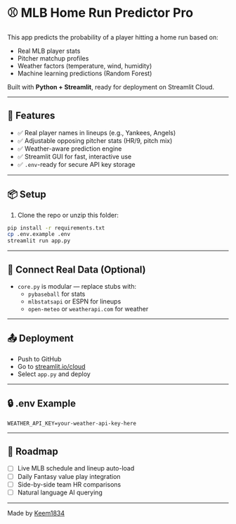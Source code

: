 
# ⚾ MLB Home Run Predictor Pro

This app predicts the probability of a player hitting a home run based on:
- Real MLB player stats
- Pitcher matchup profiles
- Weather factors (temperature, wind, humidity)
- Machine learning predictions (Random Forest)

Built with **Python + Streamlit**, ready for deployment on Streamlit Cloud.

---

## 🚀 Features

- ✅ Real player names in lineups (e.g., Yankees, Angels)
- ✅ Adjustable opposing pitcher stats (HR/9, pitch mix)
- ✅ Weather-aware prediction engine
- ✅ Streamlit GUI for fast, interactive use
- ✅ `.env`-ready for secure API key storage

---

## 📦 Setup

1. Clone the repo or unzip this folder:
```bash
pip install -r requirements.txt
cp .env.example .env
streamlit run app.py
```

---

## 🔌 Connect Real Data (Optional)

- `core.py` is modular — replace stubs with:
    - `pybaseball` for stats
    - `mlbstatsapi` or ESPN for lineups
    - `open-meteo` or `weatherapi.com` for weather

---

## 📤 Deployment

- Push to GitHub
- Go to [streamlit.io/cloud](https://streamlit.io/cloud)
- Select `app.py` and deploy

---

## 🔒 .env Example

```
WEATHER_API_KEY=your-weather-api-key-here
```

---

## 🧠 Roadmap

- [ ] Live MLB schedule and lineup auto-load
- [ ] Daily Fantasy value play integration
- [ ] Side-by-side team HR comparisons
- [ ] Natural language AI querying

---

Made by [Keem1834](https://github.com/Keem1834)
